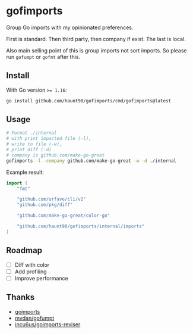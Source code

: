 # gofimports

Group Go imports with my opinionated preferences.

First is standard.
Then third party, then company if exist.
The last is local.

Also main selling point of this is group imports not sort imports.
So please run `gofumpt` or `gofmt` after this.

## Install

With Go version `>= 1.16`:

```sh
go install github.com/haunt98/gofimports/cmd/gofimports@latest
```

## Usage

```sh
# Format ./internal
# with print impacted file (-l),
# write to file (-w),
# print diff (-d)
# company is github.com/make-go-great
gofimports -l -company github.com/make-go-great -w -d ./internal
```

Example result:

```go
import (
	"fmt"

	"github.com/urfave/cli/v2"
	"github.com/pkg/diff"

	"github.com/make-go-great/color-go"

	"github.com/haunt98/gofimports/internal/imports"
)
```

## Roadmap

- [ ] Diff with color
- [ ] Add profiling
- [ ] Improve performance

## Thanks

- [goimports](https://pkg.go.dev/golang.org/x/tools/cmd/goimports)
- [mvdan/gofumpt](https://github.com/mvdan/gofumpt)
- [incu6us/goimports-reviser](https://github.com/incu6us/goimports-reviser)
